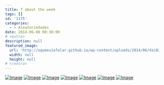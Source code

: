 ```yaml
---
title: 7 about the week
tags: []
id: '1175'
categories:
  - - Aleatoriedades
date: 2014-06-08 08:38:00
# <extra>
description: null
featured_image: 
  url: 'http://oqueeuiafalar.github.io/wp-content/uploads/2014/06/dsc02933.jpg?w=650'
  width: null
  height: null
# </extra>
---
```


[![Image](http://162.243.62.160/wp-content/uploads/2014/06/dsc02933.jpg?w=650)](http://162.243.62.160/wp-content/uploads/2014/06/dsc02933.jpg) [![Image](http://162.243.62.160/wp-content/uploads/2014/06/dsc02920.jpg?w=650)](http://162.243.62.160/wp-content/uploads/2014/06/dsc02920.jpg) [![Image](http://162.243.62.160/wp-content/uploads/2014/06/dsc02917.jpg?w=650)](http://162.243.62.160/wp-content/uploads/2014/06/dsc02917.jpg) [![Image](http://162.243.62.160/wp-content/uploads/2014/06/dsc02909.jpg?w=650)](http://162.243.62.160/wp-content/uploads/2014/06/dsc02909.jpg) [![Image](http://162.243.62.160/wp-content/uploads/2014/06/dsc02936.jpg?w=650)](http://162.243.62.160/wp-content/uploads/2014/06/dsc02936.jpg) [![Image](http://162.243.62.160/wp-content/uploads/2014/06/dsc02916.jpg?w=650)](http://162.243.62.160/wp-content/uploads/2014/06/dsc02916.jpg) [![Image](http://162.243.62.160/wp-content/uploads/2014/06/dsc02931.jpg?w=650)](http://162.243.62.160/wp-content/uploads/2014/06/dsc02931.jpg)
